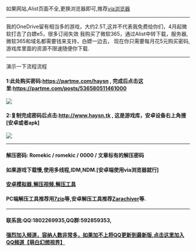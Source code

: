 如果网站,Alist页面不全,更换浏览器即可,推荐[via浏览器](https://viayoo.com/zh-cn)
***
我的OneDrive留有相当多的游戏，大约2.5T,这并不代表我免费给你们，4月起微软打击了白嫖e5，很多订阅失效
我购买了微软365，通过Alist中转下载，服务器,微软365和域名都需要钱来支持，白嫖一边去，
现在你只需要每月花5元购买密码,游戏库里面的资源不限速随便你下载.
***
演示一下流程流程
#### 1:此处购买密码:https://partme.com/haysn , 完成后点击这里:https://partme.com/posts/536580511461000
![](https://pic.imgdb.cn/item/643611fd0d2dde57779a1d03.webp)
#### 2:复制完成密码后点击:http://www.haysn.tk , 这是游戏库，安卓设备右上角搜 [安卓或者apk] 
![](https://pic.imgdb.cn/item/643611210d2dde5777994c39.webp)

***
#### 解压密码: Romekic / romekic / 0000 / 文章标有的解压密码
#### 如果游戏下载慢,使用多线程,IDM,NDM.[安卓端使用via浏览器就行]
#### [安卓模拟器,解压视频,解压工具](http://www.haysn.tk/Rubbish)
#### PC端解压工具推荐用[7zip](https://experiments-alicdn.sparanoid.net/7z/7z2201-x64.exe)等,安卓解压工具推荐[Zarachiver](http://www.haysn.tk/Rubbish/APK)等.
***
#### 联系我:QQ:1802269935,QQ群:592859353,
#### [强烈加入频道，容纳人数非常多，如果加不上将QQ更新到最新版,点击这里加入QQ频道【萌白幻想视界】](https://pd.qq.com/s/10yy3rpgj)
